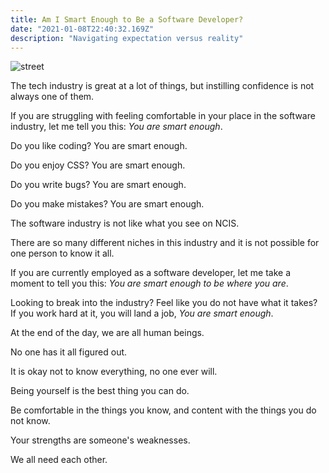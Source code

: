 ```yaml
---
title: Am I Smart Enough to Be a Software Developer?
date: "2021-01-08T22:40:32.169Z"
description: "Navigating expectation versus reality"
---
```


![street](https://i.imgur.com/odURUIf.jpg)

The tech industry is great at a lot of things, but instilling confidence is not always one of them.

If you are struggling with feeling comfortable in your place in the software industry, let me tell you this: *You are smart enough*.

Do you like coding? You are smart enough.

Do you enjoy CSS? You are smart enough.

Do you write bugs? You are smart enough.

Do you make mistakes? You are smart enough.

The software industry is not like what you see on NCIS.

There are so many different niches in this industry and it is not possible for one person to know it all.

If you are currently employed as a software developer, let me take a moment to tell you this: *You are smart enough to be where you are*.

Looking to break into the industry? Feel like you do not have what it takes? If you work hard at it, you will land a job, *You are smart enough*.

At the end of the day, we are all human beings.

No one has it all figured out.

It is okay not to know everything, no one ever will.

Being yourself is the best thing you can do.

Be comfortable in the things you know, and content with the things you do not know.

Your strengths are someone's weaknesses.

We all need each other.


